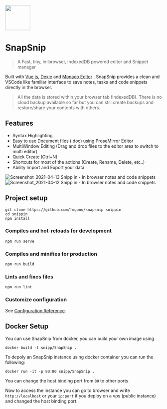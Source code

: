 <img src="https://raw.githubusercontent.com/fmgono/snapsnip/master/public/logo.png" width="80px" height="80px"/>

# SnapSnip
> A Fast, tiny, in-browser, IndexedDB powered editor and Snippet manager

Built with [Vue.js](https://vuejs.org), [Dexie](https://dexie.org) and [Monaco Editor](https://microsoft.github.io/monaco-editor/) . SnapSnip provides a clean and VSCode like familiar interface to save notes, tasks and code snippets directly in the browser. 
> All the data is stored within your browser tab (IndexedDB). There is no cloud backup available so far but you can still create backups and restore/share your contents with others.

## Features
- Syntax Highlighting 
- Easy to use Document files (.doc) using ProseMirror Editor
- MultiWindow Editing (Drag and drop files to the editor area to switch to multi editor)
- Quick Create (Ctrl+N)
- Shortcuts for most of the actions (Create, Rename, Delete, etc..)
- Ability Import and Export your data

![Screenshot_2021-04-13 Snipp in - In browser notes and code snippets](https://user-images.githubusercontent.com/53584487/115232100-fcb42300-a133-11eb-803f-45efa41fc719.png)
![Screenshot_2021-04-12 Snipp in - In browser notes and code snippets](https://user-images.githubusercontent.com/53584487/115232151-05a4f480-a134-11eb-9033-cf696f38d1f2.png)


## Project setup
```
git clone https://github.com/fmgono/snapsnip snippin
cd snippin
npm install
```

### Compiles and hot-reloads for development
```
npm run serve
```

### Compiles and minifies for production
```
npm run build
```

### Lints and fixes files
```
npm run lint
```
### Customize configuration

See [Configuration Reference](https://cli.vuejs.org/config/).



## Docker Setup

You can use SnapSnip from docker, you can build your own image using 

```
docker build -t snipp/SnapSnip .
```

To depoly an SnapSnip instance using docker container you can run the following: 


```
docker run -it -p 80:80 snipp/SnapSnip .
```

You can change the host binding port from `80` to other ports. 

Now to access the instance you can go to browser and write `http://localhost` or your `ip:port` if you deploy on a vps (public instance) and changed the host binding port.


